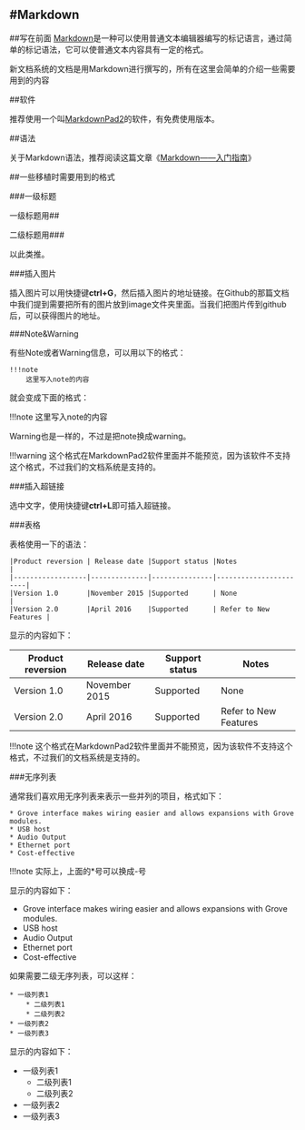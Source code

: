 #Markdown
-----
##写在前面
[Markdown](http://baike.baidu.com/link?url=8VtYVQFHym1circOKHgLECjB1S3soK-dOpKEZd93I5f0SjBSegSRu_nozmKREf5JDb1JC5u2Xm4xAp8Uh-eYn_)是一种可以使用普通文本编辑器编写的标记语言，通过简单的标记语法，它可以使普通文本内容具有一定的格式。

新文档系统的文档是用Markdown进行撰写的，所有在这里会简单的介绍一些需要用到的内容


##软件

推荐使用一个叫[MarkdownPad2](http://markdownpad.com/download.html)的软件，有免费使用版本。

##语法

关于Markdown语法，推荐阅读这篇文章《[Markdown——入门指南](http://www.jianshu.com/p/1e402922ee32/)》

##一些移植时需要用到的格式

###一级标题

一级标题用##

二级标题用###

以此类推。


###插入图片

插入图片可以用快捷键**ctrl+G**，然后插入图片的地址链接。在Github的那篇文档中我们提到需要把所有的图片放到image文件夹里面。当我们把图片传到github后，可以获得图片的地址。

###Note&Warning

有些Note或者Warning信息，可以用以下的格式：

    !!!note
        这里写入note的内容

就会变成下面的格式：

!!!note
	这里写入note的内容

Warning也是一样的，不过是把note换成warning。

!!!warning
    这个格式在MarkdownPad2软件里面并不能预览，因为该软件不支持这个格式，不过我们的文档系统是支持的。

###插入超链接

选中文字，使用快捷键**ctrl+L**即可插入超链接。

###表格

表格使用一下的语法：

    |Product reversion | Release date |Support status |Notes                  |
    |------------------|--------------|---------------|-----------------------|
    |Version 1.0       |November 2015 |Supported      |	None                  |
    |Version 2.0       |April 2016	  |Supported      | Refer to New Features |

显示的内容如下：

|Product reversion | Release date |Support status |Notes                  |
|------------------|--------------|---------------|-----------------------|
|Version 1.0       |November 2015 |Supported      |	None                  |
|Version 2.0       |April 2016	  |Supported      | Refer to New Features |


!!!note
    这个格式在MarkdownPad2软件里面并不能预览，因为该软件不支持这个格式，不过我们的文档系统是支持的。


###无序列表

通常我们喜欢用无序列表来表示一些并列的项目，格式如下：

    * Grove interface makes wiring easier and allows expansions with Grove modules.
    * USB host
    * Audio Output
    * Ethernet port
    * Cost-effective

!!!note
    实际上，上面的*号可以换成-号

显示的内容如下：

* Grove interface makes wiring easier and allows expansions with Grove modules.
* USB host
* Audio Output
* Ethernet port
* Cost-effective

如果需要二级无序列表，可以这样：

    * 一级列表1
        * 二级列表1
        * 二级列表2
    * 一级列表2
    * 一级列表3

显示的内容如下：

* 一级列表1
    * 二级列表1
    * 二级列表2
* 一级列表2
* 一级列表3



